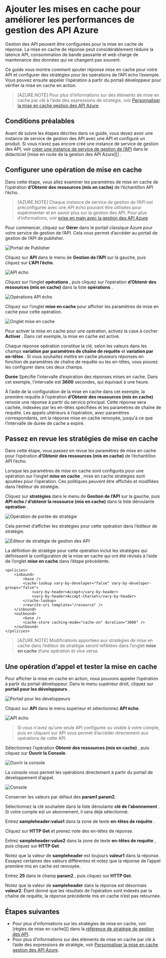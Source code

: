 <properties
    pageTitle="Ajouter les mises en cache pour améliorer les performances de gestion des API Azure | Microsoft Azure"
    description="Découvrez comment faire pour améliorer la latence, la consommation de bande passante et la charge de service web pour les appels de service de gestion de l’API."
    services="api-management"
    documentationCenter=""
    authors="steved0x"
    manager="erikre"
    editor=""/>

<tags
    ms.service="api-management"
    ms.workload="mobile"
    ms.tgt_pltfrm="na"
    ms.devlang="na"
    ms.topic="get-started-article"
    ms.date="10/25/2016"
    ms.author="sdanie"/>

# <a name="add-caching-to-improve-performance-in-azure-api-management"></a>Ajouter les mises en cache pour améliorer les performances de gestion des API Azure

Gestion des API peuvent être configurées pour la mise en cache de réponse. La mise en cache de réponse peut considérablement réduire la latence API, consommation de bande passante et web charge de maintenance des données qui ne changent pas souvent.

Ce guide vous montre comment ajouter réponse mise en cache pour votre API et configurer des stratégies pour les opérations de l’API écho l’exemple. Vous pouvez ensuite appeler l’opération à partir du portail développeur pour vérifier la mise en cache en action.

>[AZURE.NOTE] Pour plus d’informations sur des éléments de mise en cache par clé à l’aide des expressions de stratégie, voir [Personnaliser la mise en cache gestion des API Azure](api-management-sample-cache-by-key.md).

## <a name="prerequisites"></a>Conditions préalables

Avant de suivre les étapes décrites dans ce guide, vous devez avoir une instance de service de gestion des API avec une API et configuré un produit. Si vous n’avez pas encore créé une instance de service de gestion des API, voir [créer une instance de service de gestion de l’API][] dans le didacticiel [mise en route de la gestion des API Azure][] .

## <a name="configure-caching"> </a>Configurer une opération de mise en cache

Dans cette étape, vous allez examiner les paramètres de mise en cache de l’opération **d’Obtenir des ressources (mis en cache)** de l’échantillon API l’écho.

>[AZURE.NOTE] Chaque instance de service de gestion de l’API est préconfigurée avec une API écho pouvant être utilisées pour expérimenter et en savoir plus sur la gestion des API. Pour plus d’informations, voir [prise en main avec la gestion des API Azure][].

Pour commencer, cliquez sur **Gérer** dans le portail classique Azure pour votre service de gestion de l’API. Cela vous permet d’accéder au portail de gestion de l’API de publisher.

![Portail de Publisher][api-management-management-console]

Cliquez sur **API** dans le menu de **Gestion de l’API** sur la gauche, puis cliquez sur **L’API l’écho**.

![API écho][api-management-echo-api]

Cliquez sur l’onglet **opérations** , puis cliquez sur l’opération **d’Obtenir des ressources (mis en cache)** dans la liste **opérations** .

![Opérations API écho][api-management-echo-api-operations]

Cliquez sur l’onglet **mise en cache** pour afficher les paramètres de mise en cache pour cette opération.

![Onglet mise en cache][api-management-caching-tab]

Pour activer la mise en cache pour une opération, activez la case à cocher **Activer** . Dans cet exemple, la mise en cache est activé.

Chaque réponse opération constitue la clé, selon les valeurs dans les champs **variation par paramètres de chaîne de requête** et **variation par en-têtes** . Si vous souhaitez mettre en cache plusieurs réponses en fonction de paramètres de chaîne de requête ou les en-têtes, vous pouvez les configurer dans ces deux champs.

**Durée** Spécifie l’intervalle d’expiration des réponses mises en cache. Dans cet exemple, l’intervalle est **3600** secondes, qui équivaut à une heure.

À l’aide de la configuration de la mise en cache dans cet exemple, la première requête à l’opération **d’Obtenir des ressources (mis en cache)** renvoie une réponse à partir du service principal. Cette réponse sera cachée, indexées par les en-têtes spécifiées et les paramètres de chaîne de requête. Les appels ultérieurs à l’opération, avec paramètres correspondants, ont la réponse mise en cache renvoyée, jusqu'à ce que l’intervalle de durée de cache a expiré.

## <a name="caching-policies"> </a>Passez en revue les stratégies de mise en cache

Dans cette étape, vous passez en revue les paramètres de mise en cache pour l’opération **d’Obtenir des ressources (mis en cache)** de l’échantillon API l’écho.

Lorsque les paramètres de mise en cache sont configurés pour une opération sur l’onglet **mise en cache** , mise en cache stratégies sont ajoutées pour l’opération. Ces politiques peuvent être affichés et modifiées dans l’éditeur de stratégie.

Cliquez sur **stratégies** dans le menu de **Gestion de l’API** sur la gauche, puis **API écho / d’obtenir la ressource (mis en cache)** dans la liste déroulante **opération** .

![Opération de portée de stratégie][api-management-operation-dropdown]

Cela permet d’afficher les stratégies pour cette opération dans l’éditeur de stratégie.

![Éditeur de stratégie de gestion des API][api-management-policy-editor]

La définition de stratégie pour cette opération inclut les stratégies qui définissent la configuration de la mise en cache qui ont été révisés à l’aide de l’onglet **mise en cache** dans l’étape précédente.

    <policies>
        <inbound>
            <base />
            <cache-lookup vary-by-developer="false" vary-by-developer-groups="false">
                <vary-by-header>Accept</vary-by-header>
                <vary-by-header>Accept-Charset</vary-by-header>
            </cache-lookup>
            <rewrite-uri template="/resource" />
        </inbound>
        <outbound>
            <base />
            <cache-store caching-mode="cache-on" duration="3600" />
        </outbound>
    </policies>

>[AZURE.NOTE] Modifications apportées aux stratégies de mise en cache dans l’éditeur de stratégie seront reflétées dans l’onglet **mise en cache** d’une opération et vice versa.

## <a name="test-operation"> </a>Une opération d’appel et tester la mise en cache

Pour afficher la mise en cache en action, nous pouvons appeler l’opération à partir du portail développeur. Dans le menu supérieur droit, cliquez sur **portail pour les développeurs** .

![Portail pour les développeurs][api-management-developer-portal-menu]

Cliquez sur **API** dans le menu supérieur et sélectionnez **API écho**.

![API écho][api-management-apis-echo-api]

>Si vous n'avez qu’une seule API configurée ou visible à votre compte, puis en cliquant sur API vous permet d’accéder directement aux opérations de cette API.

Sélectionnez l’opération **Obtenir des ressources (mis en cache)** , puis cliquez sur **Ouvrir la Console**.

![Ouvrir la console][api-management-open-console]

La console vous permet les opérations directement à partir du portail de développement d’appel.

![Console][api-management-console]

Conserver les valeurs par défaut des **param1** **param2**.

Sélectionnez la clé souhaitée dans la liste déroulante **clé de l’abonnement** . Si votre compte est un abonnement, il sera déjà sélectionné.

Entrez **sampleheader:value1** dans la zone de texte **en-têtes de requête** .

Cliquez sur **HTTP Get** et prenez note des en-têtes de réponse.

Entrez **sampleheader:value2** dans la zone de texte **en-têtes de requête** , puis cliquez sur **HTTP Get**.

Notez que la valeur de **sampleheader** est toujours **valeur1** dans la réponse. Essayez certaines des valeurs différentes et notez que la réponse de l’appel première mis en cache est renvoyée.

Entrez **25** dans le champ **param2** , puis cliquez sur **HTTP Get**.

Notez que la valeur de **sampleheader** dans la réponse est désormais **valeur2**. Étant donné que les résultats de l’opération sont indexés par la chaîne de requête, la réponse précédente mis en cache n’est pas retournée.

## <a name="next-steps"> </a>Étapes suivantes

-   Pour plus d’informations sur les stratégies de mise en cache, voir [règles de mise en cache][] dans la [référence de stratégie de gestion des API][].
-   Pour plus d’informations sur des éléments de mise en cache par clé à l’aide des expressions de stratégie, voir [Personnaliser la mise en cache gestion des API Azure](api-management-sample-cache-by-key.md).

[api-management-management-console]: ./media/api-management-howto-cache/api-management-management-console.png
[api-management-echo-api]: ./media/api-management-howto-cache/api-management-echo-api.png
[api-management-echo-api-operations]: ./media/api-management-howto-cache/api-management-echo-api-operations.png
[api-management-caching-tab]: ./media/api-management-howto-cache/api-management-caching-tab.png
[api-management-operation-dropdown]: ./media/api-management-howto-cache/api-management-operation-dropdown.png
[api-management-policy-editor]: ./media/api-management-howto-cache/api-management-policy-editor.png
[api-management-developer-portal-menu]: ./media/api-management-howto-cache/api-management-developer-portal-menu.png
[api-management-apis-echo-api]: ./media/api-management-howto-cache/api-management-apis-echo-api.png
[api-management-open-console]: ./media/api-management-howto-cache/api-management-open-console.png
[api-management-console]: ./media/api-management-howto-cache/api-management-console.png


[How to add operations to an API]: api-management-howto-add-operations.md
[How to add and publish a product]: api-management-howto-add-products.md
[Monitoring and analytics]: api-management-monitoring.md
[Add APIs to a product]: api-management-howto-add-products.md#add-apis
[Publish a product]: api-management-howto-add-products.md#publish-product
[Prise en main avec la gestion des API Azure]: api-management-get-started.md

[Référence de stratégie de gestion des API]: https://msdn.microsoft.com/library/azure/dn894081.aspx
[Stratégies de mise en cache]: https://msdn.microsoft.com/library/azure/dn894086.aspx

[Créer une instance de service de gestion de l’API]: api-management-get-started.md#create-service-instance

[Configure an operation for caching]: #configure-caching
[Review the caching policies]: #caching-policies
[Call an operation and test the caching]: #test-operation
[Next steps]: #next-steps
